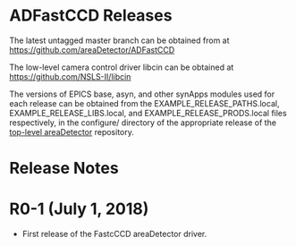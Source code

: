 
ADFastCCD Releases
==================

The latest untagged master branch can be obtained from at
https://github.com/areaDetector/ADFastCCD

The low-level camera control driver libcin can be obtained at 
https://github.com/NSLS-II/libcin

The versions of EPICS base, asyn, and other synApps modules used for each release can be obtained from 
the EXAMPLE_RELEASE_PATHS.local, EXAMPLE_RELEASE_LIBS.local, and EXAMPLE_RELEASE_PRODS.local
files respectively, in the configure/ directory of the appropriate release of the 
[top-level areaDetector](https://github.com/areaDetector/areaDetector) repository.


Release Notes
=============

R0-1 (July 1, 2018)
===================
* First release of the FastcCCD areaDetector driver. 
